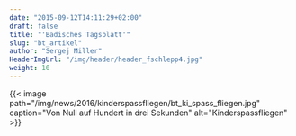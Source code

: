 ```yaml
---
date: "2015-09-12T14:11:29+02:00"
draft: false
title: "'Badisches Tagsblatt'"
slug: "bt_artikel"
author: "Sergej Miller"
HeaderImgUrl: "/img/header/header_fschlepp4.jpg"
weight: 10
---
```


{{< image path="/img/news/2016/kinderspassfliegen/bt_ki_spass_fliegen.jpg" caption="Von Null auf Hundert in drei Sekunden" alt="Kinderspassfliegen" >}}